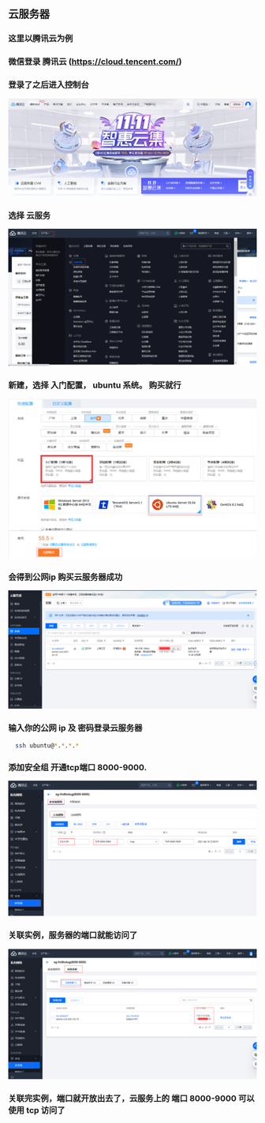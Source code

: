 ## 云服务器

### 这里以腾讯云为例

### 微信登录  腾讯云 (https://cloud.tencent.com/)

### 登录了之后进入控制台

<img src="./server01.png" style="zoom:80%" />
<!-- ![server01](./server01.png) -->

### 选择 云服务

<img src="./server02.png" style="zoom:80%" />
<!-- ![server02](./server02.png) -->

### 新建，选择 入门配置， ubuntu 系统。 购买就行

<img src="./server03.png" style="zoom:80%" />
<!-- ![server03](./server03.png) -->


### 会得到公网ip 购买云服务器成功

<img src="./server04.png" style="zoom:80%" />

<!-- ![server](./server04.png) -->

### 输入你的公网 ip 及 密码登录云服务器
```sh
  ssh ubuntu@*.*.*.*
```

### 添加安全组 开通tcp端口 8000-9000.

<img src="./server05.png" style="zoom:80%" />
<!-- ![server04](./server05.png) -->

### 关联实例，服务器的端口就能访问了

<img src="./server06.png" style="zoom:80%" />

### 关联完实例，端口就开放出去了，云服务上的 端口 8000-9000 可以使用 tcp 访问了
